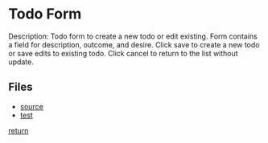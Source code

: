 # Todo Form

Description: Todo form to create a new todo or edit existing. Form contains a field for description, outcome, and desire.  Click save to create a new todo or save edits to existing todo.  Click cancel to return to the list without update.  

## Files

* [source](index.js)
* [test](test.js)

[return](../README.md) 
